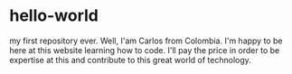 # hello-world
my first repository ever.
Well, I'am Carlos from Colombia. I'm happy to be here at this website learning how to code. I'll pay the price in order to be expertise at this and contribute to this great world of technology.
